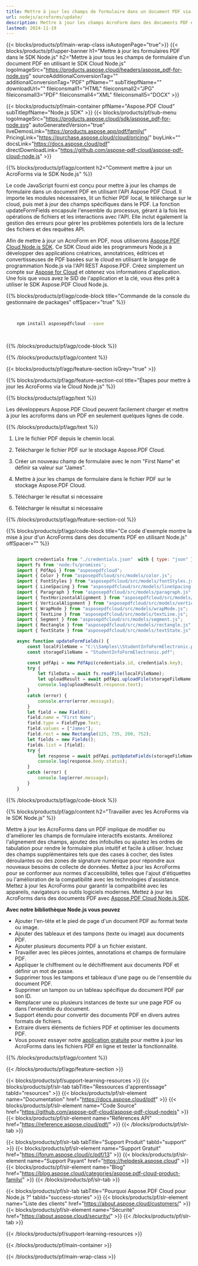 ```yaml
---
title: Mettre à jour les champs de formulaire dans un document PDF via le SDK Cloud Node.js
url: nodejs/acroforms/update/
description: Mettre à jour les champs AcroForm dans des documents PDF existants via Node.js en utilisant l'API Aspose.PDF Cloud. Automatisez la gestion des données de formulaire.
lastmod: 2024-11-19
---
```


{{< blocks/products/pf/main-wrap-class isAutogenPage="true">}}
{{< blocks/products/pf/upper-banner h1="Mettre à jour les formulaires PDF dans le SDK Node.js" h2="Mettre à jour tous les champs de formulaire d'un document PDF en utilisant le SDK Cloud Node.js" logoImageSrc="https://products.aspose.cloud/headers/aspose_pdf-for-node.svg" sourceAdditionalConversionTag="" additionalConversionTag="PDF" pfName="" subTitlepfName="" downloadUrl="" fileiconsmall1="HTML" fileiconsmall2="JPG" fileiconsmall3="PDF" fileiconsmall4="XML" fileiconsmall5="DOCX" >}}

{{< blocks/products/pf/main-container pfName="Aspose.PDF Cloud" subTitlepfName="Node.js SDK" >}}
{{< blocks/products/pf/sub-menu logoImageSrc="https://products.aspose.cloud/sdk/aspose_pdf-for-node.svg"
autoGeneratedVersion="true"
liveDemosLink="https://products.aspose.app/pdf/family/" PricingLink="https://purchase.aspose.cloud/cloud/pricing/" buyLink="" docsLink="https://docs.aspose.cloud/pdf"  directDownloadLink="https://github.com/aspose-pdf-cloud/aspose-pdf-cloud-node.js" >}}

{{% blocks/products/pf/agp/content h2="Comment mettre à jour un AcroForms via le SDK Node.js" %}}

Le code JavaScript fourni est conçu pour mettre à jour les champs de formulaire dans un document PDF en utilisant l'API Aspose PDF Cloud. Il importe les modules nécessaires, lit un fichier PDF local, le télécharge sur le cloud, puis met à jour des champs spécifiques dans le PDF. La fonction updateFormFields encapsule l'ensemble du processus, gérant à la fois les opérations de fichiers et les interactions avec l'API. Elle inclut également la gestion des erreurs pour gérer les problèmes potentiels lors de la lecture des fichiers et des requêtes API.

Afin de mettre à jour un AcroForm en PDF, nous utiliserons
[Aspose.PDF Cloud Node.js SDK](https://products.aspose.cloud/pdf/nodejs/). Ce SDK Cloud aide les programmeurs Node.js à développer des applications créatrices, annotatrices, éditrices et convertisseuses de PDF basées sur le cloud en utilisant le langage de programmation Node.js via l'API REST Aspose.PDF. Créez simplement un compte sur [Aspose for Cloud](https://dashboard.aspose.cloud/#/apps) et obtenez vos informations d'application. Une fois que vous avez le SID de l'application et la clé, vous êtes prêt à utiliser le SDK Aspose.PDF Cloud Node.js.

{{% blocks/products/pf/agp/code-block title="Commande de la console du gestionnaire de packages" offSpacer="true" %}}

```bash

     
    npm install asposepdfcloud --save
     
     

```

{{% /blocks/products/pf/agp/code-block %}}

{{% /blocks/products/pf/agp/content %}}

{{< blocks/products/pf/agp/feature-section isGrey="true" >}}

{{% blocks/products/pf/agp/feature-section-col title="Étapes pour mettre à jour les AcroForms via le Cloud Node.js" %}}

{{% blocks/products/pf/agp/text %}}

Les développeurs Aspose.PDF Cloud peuvent facilement charger et mettre à jour les acroforms dans un PDF en seulement quelques lignes de code.

{{% /blocks/products/pf/agp/text %}}

1. Lire le fichier PDF depuis le chemin local.
1. Télécharger le fichier PDF sur le stockage Aspose.PDF Cloud.
1. Créer un nouveau champ de formulaire avec le nom "First Name" et définir sa valeur sur "James".
1. Mettre à jour les champs de formulaire dans le fichier PDF sur le stockage Aspose.PDF Cloud.
1. Télécharger le résultat si nécessaire

1. Télécharger le résultat si nécessaire

{{% /blocks/products/pf/agp/feature-section-col %}}


{{% blocks/products/pf/agp/code-block title="Ce code d'exemple montre la mise à jour d'un AcroForms dans des documents PDF en utilisant Node.js" offSpacer="" %}}

```js

    import credentials from "./credentials.json"  with { type: "json" };
    import fs from 'node:fs/promises';
    import { PdfApi } from "asposepdfcloud";
    import { Color } from "asposepdfcloud/src/models/color.js";
    import { FontStyles } from "asposepdfcloud/src/models/fontStyles.js";
    import { LineSpacing } from "asposepdfcloud/src/models/lineSpacing.js";
    import { Paragraph } from "asposepdfcloud/src/models/paragraph.js";
    import { TextHorizontalAlignment } from "asposepdfcloud/src/models/textHorizontalAlignment.js";
    import { VerticalAlignment } from "asposepdfcloud/src/models/verticalAlignment.js";
    import { WrapMode } from "asposepdfcloud/src/models/wrapMode.js";
    import { TextLine } from "asposepdfcloud/src/models/textLine.js";
    import { Segment } from "asposepdfcloud/src/models/segment.js";
    import { Rectangle } from "asposepdfcloud/src/models/rectangle.js";
    import { TextState } from "asposepdfcloud/src/models/textState.js";

    async function updateFormFields() {
        const localFileName = "C:\\Samples\\StudentInfoFormElectronic.pdf";
        const storageFileName = "StudentInfoFormElectronic.pdf";

        const pdfApi = new PdfApi(credentials.id, credentials.key);
        try {
            let fileData = await fs.readFile(localFileName);
            let uploadResult = await pdfApi.uploadFile(storageFileName, fileData);
            console.log(uploadResult.response.text);
        }
        catch (error) {
            console.error(error.message);
        }
        let field = new Field();
        field.name = "First Name";
        field.type = FieldType.Text;
        field.values = ["James"];
        field.rect = new Rectangle(125, 735, 200, 752);
        let fields = new Fields();
        fields.list = [field];
        try {
            let response = await pdfApi.putUpdateFields(storageFileName, fields);
            console.log(response.body.status);
        }
        catch (error) {
            console.log(error.message);
        }
    }
```

{{% /blocks/products/pf/agp/code-block %}}

{{% blocks/products/pf/agp/content h2="Travailler avec les AcroForms via le SDK Node.js" %}}

Mettre à jour les AcroForms dans un PDF implique de modifier ou d'améliorer les champs de formulaire interactifs existants. Améliorez l'alignement des champs, ajoutez des infobulles ou ajustez les ordres de tabulation pour rendre le formulaire plus intuitif et facile à utiliser. Incluez des champs supplémentaires tels que des cases à cocher, des listes déroulantes ou des zones de signature numérique pour répondre aux nouveaux besoins de collecte de données.
Mettez à jour les AcroForms pour se conformer aux normes d'accessibilité, telles que l'ajout d'étiquettes ou l'amélioration de la compatibilité avec les technologies d'assistance. Mettez à jour les AcroForms pour garantir la compatibilité avec les appareils, navigateurs ou outils logiciels modernes.
Mettez à jour les AcroForms dans des documents PDF avec [Aspose.PDF Cloud Node.js SDK](https://products.aspose.cloud/pdf/nodejs/).

**Avec notre bibliothèque Node.js vous pouvez**

+ Ajouter l'en-tête et le pied de page d'un document PDF au format texte ou image.
+ Ajouter des tableaux et des tampons (texte ou image) aux documents PDF.
+ Ajouter plusieurs documents PDF à un fichier existant.
+ Travailler avec les pièces jointes, annotations et champs de formulaire PDF.
+ Appliquer le chiffrement ou le déchiffrement aux documents PDF et définir un mot de passe.
+ Supprimer tous les tampons et tableaux d'une page ou de l'ensemble du document PDF.
+ Supprimer un tampon ou un tableau spécifique du document PDF par son ID.
+ Remplacer une ou plusieurs instances de texte sur une page PDF ou dans l'ensemble du document.
+ Support étendu pour convertir des documents PDF en divers autres formats de fichiers.
+ Extraire divers éléments de fichiers PDF et optimiser les documents PDF.
+ Vous pouvez essayer notre [application gratuite](https://products.aspose.app/pdf/xfa) pour mettre à jour les AcroForms dans les fichiers PDF en ligne et tester la fonctionnalité.

{{% /blocks/products/pf/agp/content %}}

{{< /blocks/products/pf/agp/feature-section >}}

{{< blocks/products/pf/support-learning-resources >}}
{{< blocks/products/pf/slr-tab tabTitle="Ressources d'apprentissage" tabId="resources" >}}
{{< blocks/products/pf/slr-element name="Documentation" href="https://docs.aspose.cloud/pdf" >}}
{{< blocks/products/pf/slr-element name="Code Source" href="https://github.com/aspose-pdf-cloud/aspose-pdf-cloud-nodejs" >}}
{{< blocks/products/pf/slr-element name="Références API" href="https://reference.aspose.cloud/pdf/" >}}
{{< /blocks/products/pf/slr-tab >}}

{{< blocks/products/pf/slr-tab tabTitle="Support Produit" tabId="support" >}}
{{< blocks/products/pf/slr-element name="Support Gratuit" href="https://forum.aspose.cloud/c/pdf/13" >}}
{{< blocks/products/pf/slr-element name="Support Payant" href="https://helpdesk.aspose.cloud" >}}
{{< blocks/products/pf/slr-element name="Blog" href="https://blog.aspose.cloud/categories/aspose.pdf-cloud-product-family/" >}}
{{< /blocks/products/pf/slr-tab >}}

{{< blocks/products/pf/slr-tab tabTitle="Pourquoi Aspose.PDF Cloud pour Node.js ?" tabId="success-stories" >}}
{{< blocks/products/pf/slr-element name="Liste des clients" href="https://about.aspose.cloud/customers/" >}}
{{< blocks/products/pf/slr-element name="Sécurité" href="https://about.aspose.cloud/security/" >}}
{{< /blocks/products/pf/slr-tab >}}

{{< /blocks/products/pf/support-learning-resources >}}

<!-- aboutfile Ends -->

{{< /blocks/products/pf/main-container >}}

{{< /blocks/products/pf/main-wrap-class >}}



